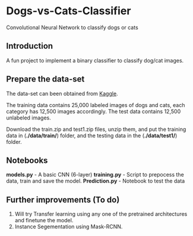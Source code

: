 # Dogs-vs-Cats-Classifier
Convolutional Neural Network to classify dogs or cats

## Introduction

A fun project to implement a binary classifier to classify dog/cat images.

## Prepare the data-set

The data-set can been obtained from [Kaggle](https://www.kaggle.com/c/dogs-vs-cats/data). 

The training data contains 25,000 labeled images of dogs and cats, each category has 12,500 images accordingly. 
The test data contains 12,500 unlabeled images.

Download the train.zip and test1.zip files, unzip them, and put the training data in (**./data/train/**) folder, and the testing data in the (**./data/test1/**) folder.

## Notebooks

**models.py** - A basic CNN (6-layer) 
**training.py** - Script to prepocess the data, train and save the model.
**Prediction.py** - Notebook to test the data

## Further improvements (To do)

1. Will try Transfer learning using any one of the pretrained architectures and finetune the model.
2. Instance Segementation using Mask-RCNN.
